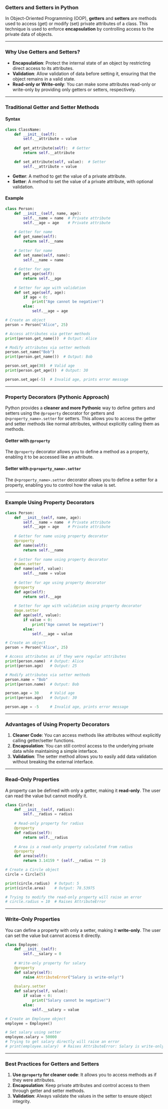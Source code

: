 ### **Getters and Setters in Python**

In Object-Oriented Programming (OOP), **getters** and **setters** are methods used to access (get) or modify (set) private attributes of a class. This technique is used to enforce **encapsulation** by controlling access to the private data of objects.

---

### **Why Use Getters and Setters?**

- **Encapsulation**: Protect the internal state of an object by restricting direct access to its attributes.
- **Validation**: Allow validation of data before setting it, ensuring that the object remains in a valid state.
- **Read-only or Write-only**: You can make some attributes read-only or write-only by providing only getters or setters, respectively.

---

### **Traditional Getter and Setter Methods**

#### **Syntax**
```python
class ClassName:
    def __init__(self):
        self.__attribute = value
    
    def get_attribute(self):  # Getter
        return self.__attribute

    def set_attribute(self, value):  # Setter
        self.__attribute = value
```

- **Getter**: A method to get the value of a private attribute.
- **Setter**: A method to set the value of a private attribute, with optional validation.

#### **Example**
```python
class Person:
    def __init__(self, name, age):
        self.__name = name  # Private attribute
        self.__age = age    # Private attribute
    
    # Getter for name
    def get_name(self):
        return self.__name
    
    # Setter for name
    def set_name(self, name):
        self.__name = name
    
    # Getter for age
    def get_age(self):
        return self.__age
    
    # Setter for age with validation
    def set_age(self, age):
        if age < 0:
            print("Age cannot be negative!")
        else:
            self.__age = age

# Create an object
person = Person("Alice", 25)

# Access attributes via getter methods
print(person.get_name())  # Output: Alice

# Modify attributes via setter methods
person.set_name("Bob")
print(person.get_name())  # Output: Bob

person.set_age(30)  # Valid age
print(person.get_age())  # Output: 30

person.set_age(-5)  # Invalid age, prints error message
```

---

### **Property Decorators (Pythonic Approach)**

Python provides a **cleaner and more Pythonic** way to define getters and setters using the `@property` decorator for getters and `@<property_name>.setter` for setters. This allows you to access the getter and setter methods like normal attributes, without explicitly calling them as methods.

#### **Getter with `@property`**
The `@property` decorator allows you to define a method as a property, enabling it to be accessed like an attribute.

#### **Setter with `@<property_name>.setter`**
The `@<property_name>.setter` decorator allows you to define a setter for a property, enabling you to control how the value is set.

---

### **Example Using Property Decorators**
```python
class Person:
    def __init__(self, name, age):
        self.__name = name  # Private attribute
        self.__age = age    # Private attribute
    
    # Getter for name using property decorator
    @property
    def name(self):
        return self.__name
    
    # Setter for name using property decorator
    @name.setter
    def name(self, value):
        self.__name = value
    
    # Getter for age using property decorator
    @property
    def age(self):
        return self.__age
    
    # Setter for age with validation using property decorator
    @age.setter
    def age(self, value):
        if value < 0:
            print("Age cannot be negative!")
        else:
            self.__age = value

# Create an object
person = Person("Alice", 25)

# Access attributes as if they were regular attributes
print(person.name)  # Output: Alice
print(person.age)   # Output: 25

# Modify attributes via setter methods
person.name = "Bob"
print(person.name)  # Output: Bob

person.age = 30     # Valid age
print(person.age)   # Output: 30

person.age = -5     # Invalid age, prints error message
```

---

### **Advantages of Using Property Decorators**

1. **Cleaner Code**: You can access methods like attributes without explicitly calling getter/setter functions.
2. **Encapsulation**: You can still control access to the underlying private data while maintaining a simple interface.
3. **Validation**: The setter method allows you to easily add data validation without breaking the external interface.

---

### **Read-Only Properties**
A property can be defined with only a getter, making it **read-only**. The user can read the value but cannot modify it.

```python
class Circle:
    def __init__(self, radius):
        self.__radius = radius
    
    # Read-only property for radius
    @property
    def radius(self):
        return self.__radius
    
    # Area is a read-only property calculated from radius
    @property
    def area(self):
        return 3.14159 * (self.__radius ** 2)

# Create a Circle object
circle = Circle(5)

print(circle.radius)  # Output: 5
print(circle.area)    # Output: 78.53975

# Trying to modify the read-only property will raise an error
# circle.radius = 10  # Raises AttributeError
```

---

### **Write-Only Properties**
You can define a property with only a setter, making it **write-only**. The user can set the value but cannot access it directly.

```python
class Employee:
    def __init__(self):
        self.__salary = 0
    
    # Write-only property for salary
    @property
    def salary(self):
        raise AttributeError("Salary is write-only!")
    
    @salary.setter
    def salary(self, value):
        if value < 0:
            print("Salary cannot be negative!")
        else:
            self.__salary = value

# Create an Employee object
employee = Employee()

# Set salary using setter
employee.salary = 50000
# Trying to get salary directly will raise an error
# print(employee.salary)  # Raises AttributeError: Salary is write-only!
```

---

### **Best Practices for Getters and Setters**

1. **Use `@property` for cleaner code**: It allows you to access methods as if they were attributes.
2. **Encapsulation**: Keep private attributes and control access to them through getter and setter methods.
3. **Validation**: Always validate the values in the setter to ensure object integrity.
